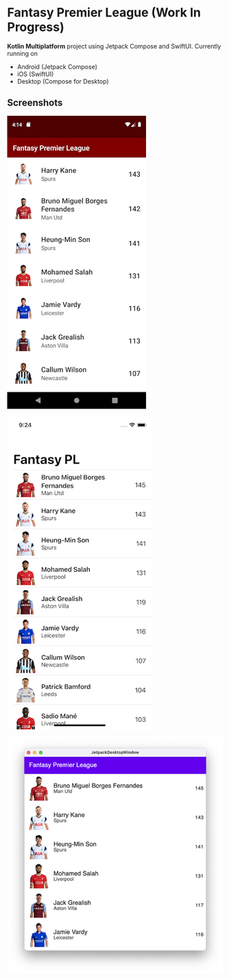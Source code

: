 # Fantasy Premier League (Work In Progress)

**Kotlin Multiplatform** project using Jetpack Compose and SwiftUI.  Currently running on
* Android (Jetpack Compose)
* iOS (SwiftUI)
* Desktop (Compose for Desktop)


## Screenshots

![FantasyPremierLeague Screenshot1](/art/screenshot1.png?raw=true )

![FantasyPremierLeague Screenshot2](/art/screenshot2.png?raw=true )

![FantasyPremierLeague Screenshot3](/art/screenshot3.png?raw=true )
